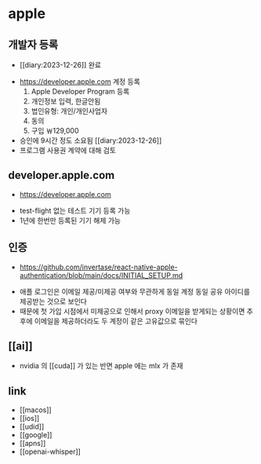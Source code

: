 # apple

## 개발자 등록
+ [[diary:2023-12-26]] 완료
- https://developer.apple.com 계정 등록
  1. Apple Developer Program 등록
  2. 개인정보 입력, 한글안됨
  3. 법인유형:  개인/개인사업자
  4. 동의
  5. 구입 ￦129,000
- 승인에 9시간 정도 소요됨 [[diary:2023-12-26]]
- 프로그램 사용권 계약에 대해 검토 

## developer.apple.com
+ https://developer.apple.com
- test-flight 없는 테스트 기기 등록 가능
- 1년에 한번만 등록된 기기 해제 가능

## 인증
+ https://github.com/invertase/react-native-apple-authentication/blob/main/docs/INITIAL_SETUP.md
- 애플 로그인은 이메일 제공/미제공 여부와 무관하게 동일 계정 동일 공유 아이디를 제공받는 것으로 보인다
- 때문에 첫 가입 시점에서 미제공으로 인해서 proxy 이메일을 받게되는 상황이면 추후에 이메일을 제공하더라도 두 계정이 같은 고유값으로 묶인다

## [[ai]]
- nvidia 의 [[cuda]] 가 있는 반면 apple 에는 mlx 가 존재

## link
- [[macos]]
- [[ios]]
- [[udid]]
- [[google]]
- [[apns]]
- [[openai-whisper]]
